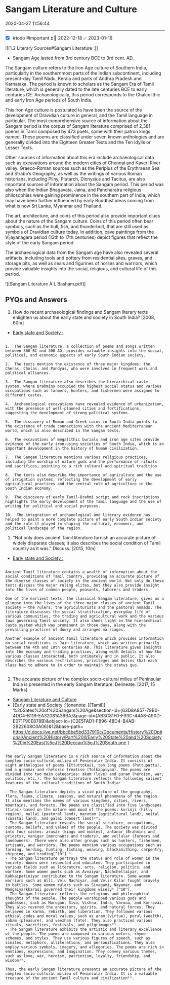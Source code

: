 # Sangam Literature and Culture

2020-04-27 11:56:44

---

- [x] #todo #important ⏫ 📅 2022-12-18 ✅ 2023-01-16

![[1.2 Literary Sources#Sangam Literature :]]

- Sangam Age lasted from 3rd century BCE to 3rd cent. AD.

The Sangam culture refers to the Iron Age culture of Southern India, particularly in the southernmost parts of the Indian subcontinent, including present-day Tamil Nadu, Kerala and parts of Andhra Pradesh and Karnataka. The period is known to scholars as the Sangam Era of Tamil literature, which is generally dated to the late centuries BCE to early centuries CE. Archaeologically, this period corresponds to the Chalcolithic and early Iron Age periods of South India.

This Iron Age culture is postulated to have been the source of the development of Dravidian culture in general, and the Tamil language in particular. The most comprehensive source of information about the Sangam period is the corpus of Sangam literature comprised of 2,381 poems in Tamil composed by 473 poets, some with their patron kings named. These poems are classified under seven known anthologies and are generally divided into the Eighteen Greater Texts and the Ten Idylls or Lesser Texts.

Other sources of information about this era include archaeological data such as excavations around the modern cities of Chennai and Kaveri River valley. Graeco-Roman sources such as the Periplus of the Erythraean Sea and Strabo’s Geography, as well as the writings of various Roman historians, including Pliny, Plutarch, Dionysius and Tacitus, are also important sources of information about the Sangam period. This period was also when the Indian Bhagavata, Jaina, and Pancharatra religious philosophies were gaining prominence in the southern part of India, which may have been further influenced by early Buddhist ideas coming from what is now Sri Lanka, Myanmar and Thailand.

The art, architecture, and coins of this period also provide important clues about the nature of the Sangam culture. Coins of this period often bear symbols, such as the bull, fish, and thunderbolt, that are still used as symbols of Dravidian culture today. In addition, cave paintings from the Vijayanagara period (13th to 17th centuries) depict figures that reflect the style of the early Sangam period.

The archaeological data from the Sangam age have also revealed several artifacts, including tools and pottery from residential sites, graves, and storage pits, as well as seals and figurines of horses and warriors, which provide valuable insights into the social, religious, and cultural life of this period.

![[Sangam Literature A L Basham.pdf]]

## PYQs and Answers

1. How do recent archaeological findings and Sangam literary texts enlighten us about the early state and society in South India? [2008, 60m]
- [Early state and Society :](onenote:[[Tamil]]%20Sates%20of%20Sangam%20Age&section-id={63D8A857-79B0-4DC4-B118-EA32081A36BA}&page-id={AB3C81F0-F93C-44A8-A90D-E071F90E878B}&object-id={C2E5FAD1-F896-48D4-B4AB-2B22608C0A06}&12&base-path=https://d.docs.live.net/bbc8be5bd337910c/Documents/History%20Optional/Ancient%20History/Part%20II/Early%20State%20and%20Society%20in%20East%5eJ%20Deccan%5eJ%20South.one)

```ad-Answer

1.  The Sangam literature, a collection of poems and songs written between 300 BC and 300 AD, provides valuable insights into the social, political, and economic aspects of early South Indian society.
    
2.  The texts mention the existence of three major kingdoms: the Cheras, Cholas, and Pandyas, who were involved in frequent wars and political alliances.
    
3.  The Sangam literature also describes the hierarchical caste system, where Brahmins occupied the highest social status and various occupations such as farmers, hunters, and fishermen were assigned to different castes.
    
4.  Archaeological excavations have revealed evidence of urbanization, with the presence of well-planned cities and fortifications, suggesting the development of strong political systems.
    
5.  The discovery of Roman and Greek coins in South India points to the existence of trade connections with the ancient Mediterranean world, which is also described in the Sangam texts.
    
6.  The excavations of megalithic burials and iron age sites provide evidence of the early iron-using societies of South India, which is an important development in the history of human civilization.
    
7.  The Sangam literature mentions various religious practices, including the worship of nature gods and the performance of rituals and sacrifices, pointing to a rich cultural and spiritual tradition.
    
8.  The texts also describe the importance of agriculture and the use of irrigation systems, reflecting the development of early agricultural practices and the central role of agriculture in the South Indian economy.
    
9.  The discovery of early Tamil-Brahmi script and rock inscriptions highlights the early development of the Tamil language and the use of writing for political and social purposes.
    
10.  The integration of archaeological and literary evidence has helped to paint a more complete picture of early South Indian society and the role it played in shaping the cultural, economic, and political landscape of the region.

```

1. "Not only does ancient Tamil literature furnish an accurate picture of widely disparate classes; it also describes the social condition of Tamil country as it was." Discuss. [2015,
10m]
- [Early state and Society :](onenote:[[Tamil]]%20Sates%20of%20Sangam%20Age&section-id={63D8A857-79B0-4DC4-B118-EA32081A36BA}&page-id={AB3C81F0-F93C-44A8-A90D-E071F90E878B}&object-id={C2E5FAD1-F896-48D4-B4AB-2B22608C0A06}&12&base-path=https://d.docs.live.net/bbc8be5bd337910c/Documents/History%20Optional/Ancient%20History/Part%20II/Early%20State%20and%20Society%20in%20East%5eJ%20Deccan%5eJ%20South.one)

```ad-Answer

Ancient Tamil literature contains a wealth of information about the social conditions of Tamil country, providing an accurate picture of the diverse classes of society in the ancient world. Not only do these texts discuss the major ruling elites, but they also provide insight into the lives of common people, peasants, laborers and traders.

One of the earliest texts, the classical Sangam literature, gives us a glimpse into the lives of the three major classes of ancient Tamil society – the rulers, the agriculturists and the pastoral nomads. The literature discusses the social stratification, everyday life of various communities, the trading and agricultural work and the various laws governing Tamil society. It also sheds light on the hierarchical caste system which was prominent in those days, along with the prevailing practices of dowry and arranged marriages.

Another example of ancient Tamil literature which provides information on social conditions is Jain literature, which was written primarily between the 4th and 10th centuries AD. This literature gives insights into the economy and trading practices, along with details of how the various classes interacted, both intimately and in public. It also describes the various restrictions, privileges and duties that each class had to adhere to in order to maintain the status quo.


```

1. The accurate picture of the complex socio-cultural milieu of Peninsular India is presented in the early Sangam literature. Delineate. [2017, 15 Marks]
- [Sangam Literature and Culture](onenote:[[Sangam]]%20Literature%20and%20Culture&section-id={63D8A857-79B0-4DC4-B118-EA32081A36BA}&page-id={EC7AE422-6646-4BC9-8908-699CFB391EA7}&end&base-path=https://d.docs.live.net/bbc8be5bd337910c/Documents/History%20Optional/Ancient%20History/Part%20II/Early%20State%20and%20Society%20in%20East%5eJ%20Deccan%5eJ%20South.one)
- [Early state and Society :](onenote: [[Tamil]] %20Sates%20of%20Sangam%20Age&section-id={63D8A857-79B0-4DC4-B118-EA32081A36BA}&page-id={AB3C81F0-F93C-44A8-A90D-E071F90E878B}&object-id={C2E5FAD1-F896-48D4-B4AB-2B22608C0A06}&12&base-path= <https://d.docs.live.net/bbc8be5bd337910c/Documents/History%20Optional/Ancient%20History/Part%20II/Early%20State%20and%20Society%20in%20East%5eJ%20Deccan%5eJ%20South.one> )

```ad-Answer

The early Sangam literature is a rich source of information about the complex socio-cultural milieu of Peninsular India. It consists of eight anthologies of poems (Ettuttokai), ten long poems (Pattupattu), and a grammar and rhetoric treatise (Tolkappiyam). The poems are divided into two main categories: akam (love) and puram (heroism, war, politics, etc.). The Sangam literature reflects the following salient features of the cultural traditions of South India:

- The Sangam literature depicts a vivid picture of the geography, flora, fauna, climate, seasons, and natural phenomena of the region. It also mentions the names of various kingdoms, cities, rivers, mountains, and forests. The poems are classified into five landscapes (tinai) based on the nature and mood of the poems: kurinji (hilly region), mullai (pastoral land), marutam (agricultural land), neital (coastal land), and palai (desert land)²⁹.
- The Sangam literature reveals the social structure, occupations, customs, beliefs, and values of the people. The society was divided into four castes: arasar (kings and nobles), antanar (Brahmins and priests), vanigar (merchants and traders), and vellalar (farmers and landowners). There were also other groups such as hunters, fishermen, artisans, and warriors. The poems mention various occupations such as farming, herding, hunting, fishing, weaving, blacksmithing, carpentry, shipping, and trading[^10^] ⁹.
- The Sangam literature portrays the status and role of women in the society. Women were respected and educated. They participated in various fields such as literature, arts, religion, politics, and warfare. Some women poets such as Avvaiyar, Nachchellaiyar, and Kakkaipatiniyar contributed to the Sangam literature. Some women warriors such as Alli, Velu Nachiyar, and Velir Kilar fought bravely in battles. Some women rulers such as Sivagami, Nayanar, and Mangaiyarkkarasi governed their kingdoms wisely⁹ [^10^].
- The Sangam literature reflects the religious and philosophical thoughts of the people. The people worshipped various gods and goddesses, such as Murugan, Siva, Vishnu, Indra, Varuna, and Korravai. They also revered the ancestors, spirits, and natural forces. They believed in karma, rebirth, and liberation. They followed various ethical codes and moral values, such as aram (virtue), porul (wealth), inbam (pleasure), and veezham (fate). They also practiced various rituals, sacrifices, festivals, and pilgrimages²⁹.
- The Sangam literature exhibits the artistic and literary excellence of the people. The poems are composed in various meters, rhyme schemes, and styles. They use various figures of speech, such as similes, metaphors, alliterations, and personifications. They also employ various symbols, imagery, and allegories. The poems are rich in emotions, expressions, and imagination. They convey various themes, such as love, war, heroism, patriotism, loyalty, friendship, and wisdom²⁹.

Thus, the early Sangam literature presents an accurate picture of the complex socio-cultural milieu of Peninsular India. It is a valuable treasure of the ancient Tamil culture and civilization²⁹.

```
